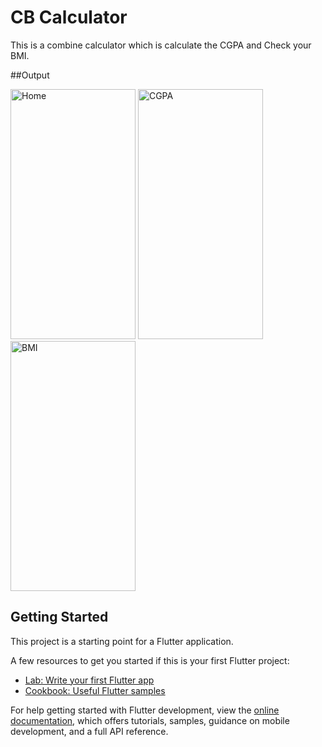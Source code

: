 # CB Calculator

This is a combine calculator which is calculate the CGPA and Check your BMI. 

##Output

<img src="https://github.com/firose-munna/CGPA-and-BMI-Calculator/assets/105736440/c3c51e7f-5ac0-4a7b-a7bd-1859bc3fe97e" alt="Home" height="400" width="200">

<img src="https://github.com/firose-munna/CGPA-and-BMI-Calculator/assets/105736440/cf37d64e-411b-42f8-b7b6-a7226b704ff4" alt="CGPA" height="400" width="200">
<img src="https://github.com/firose-munna/CGPA-and-BMI-Calculator/assets/105736440/172f52fc-5a30-4056-bc2a-30e92d6af18b" alt="BMI" height="400" width="200">




## Getting Started

This project is a starting point for a Flutter application.

A few resources to get you started if this is your first Flutter project:

- [Lab: Write your first Flutter app](https://docs.flutter.dev/get-started/codelab)
- [Cookbook: Useful Flutter samples](https://docs.flutter.dev/cookbook)

For help getting started with Flutter development, view the
[online documentation](https://docs.flutter.dev/), which offers tutorials,
samples, guidance on mobile development, and a full API reference.
